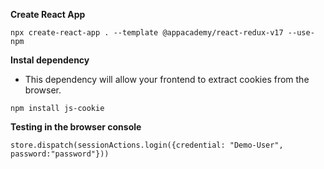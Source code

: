**Create React App**

```
npx create-react-app . --template @appacademy/react-redux-v17 --use-npm
```

**Instal dependency**

- This dependency will allow your frontend to extract cookies from the browser.

```
npm install js-cookie
```

**Testing in the browser console**

```
store.dispatch(sessionActions.login({credential: "Demo-User", password:"password"}))
```

